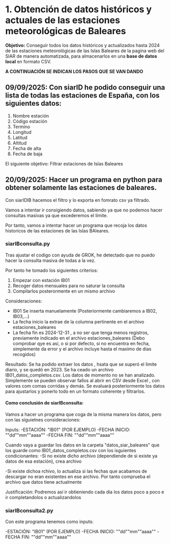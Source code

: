 # 1. Obtención de datos históricos y actuales de las estaciones meteorológicas de Baleares

**Objetivo:** Conseguir todos los datos históricos y actualizados hasta 2024 de las estaciones meteorológicas de las Islas Baleares de la pagina web del SIAR de manera automatizada, para almacenarlos en una **base de datos local** en formato CSV.

**A CONTINUACIÓN SE INDICAN LOS PASOS QUE SE VAN DANDO**


## 09/09/2025: Con siarID he podido conseguir una lista de todas las estaciones de España, con los siguientes datos:

1. Nombre estación
2. Código estación
3. Termino 
4. Longitud 
5. Latitud 
6. Altitud
5. Fecha de alta
6. Fecha de baja

El siguiente objetivo: Filtrar estaciones de Islas Baleares

## 20/09/2025: Hacer un programa en python para obtener solamente las estaciones de baleares.

Con siarIDIB hacemos el filtro y lo exporta en fomrato csv ya filtrado.

Vamos a intentar ir consigiendo datos, sabiendo ya que no podemos hacer consultas masivas ya que excederemos el límite. 

Por tanto, vamos a intentar hacer un programa que recoja los datos historicos de las estaciones de las Islas BAleares.

### siarIBconsulta.py

Tras ajustar el codigo con ayuda de GROK, he detectado que no puedo hacer la consulta masiva de todas a la vez. 

Por tanto he tomado los siguientes criterios:

1. Empezar con estación IB01
2. Recoger datos mensuales para no saturar la consulta
3. Compilarlos posterormente en un mismo archivo

Consideraciones:

- IB01 Se inserta manuelamente (Posteriormente cambiaremos a IB02, IB03,...)
- La fecha inicio la extrae de la columna pertinente en el archivo estaciones_baleares
- La fecha fin es 2024-12-31 , a no ser que tenga menos registros, previamente indicado en el archivo estaciones_baleares (Debo comprobar qye es así, o si por defecto, si no encuentra en fecha, simplemente da error y el archivo incluye hasta el maximo de dias recogidos)

Resultado: Se ha podido extraer los datos , hsata que se superó el limite diario, y se quedó en 2023. Se ha ceado un archivo IB01_datos_completos.csv. Los datos de momento no se han analizado. Simplemente se pueden observar fallos al abrir en CSV desde Excel , con valores com comas corridas y demás. Se evaluará posteriormente los datos para ajustarlos y ponerlo todo en un formato coherente y filtrarlos.

#### Como conclusión de siarIBconsulta:
 Vamos a hacer un programa que coga de la misma manera los datos, pero con las siguietnes consideraciones:

 Inputs:
 -ESTACIÓN: "IB01" (POR EJEMPLO)
 -FECHA INICIO: ""dd""mm""aaaa""
 -FECHA FIN: ""dd""mm""aaaa""

 Cuando vaya a guardar los datos en la carpeta "datos_siar_baleares" que los guarde como IB01_datos_completos.csv con los isguientes condicionantes:
 -Si no existe dicho archivo (dependiende de si existe ya datos de esa estación), crea archivo


 -Si existe dichoa rchivo, lo actualiza si las fechas que acabamos de descargar no eran existentes en ese archivo. Por tanto comprueba el archivo que datos tiene actualmente


 Justificación: Podremos así ir obtieniendo cada dia los datos poco a poco e ir completandolos o actualizandolos

 ### siarIBconsulta2.py

 Con este programa tenemos como inputs:

-ESTACIÓN: "IB01" (POR EJEMPLO)
-FECHA INICIO: ""dd""mm""aaaa""
-FECHA FIN: ""dd""mm""aaaa""








